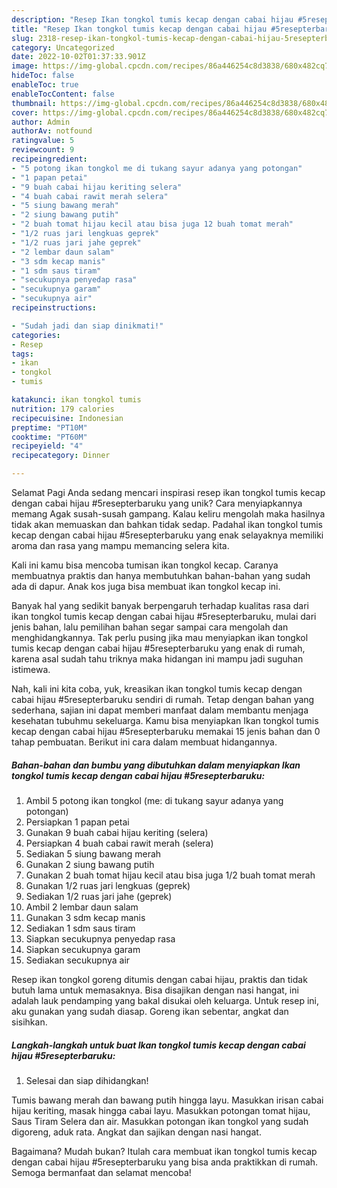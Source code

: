 ```yaml
---
description: "Resep Ikan tongkol tumis kecap dengan cabai hijau #5resepterbaruku yang Lezat Sekali, Mengugah Selera"
title: "Resep Ikan tongkol tumis kecap dengan cabai hijau #5resepterbaruku yang Lezat Sekali, Mengugah Selera"
slug: 2318-resep-ikan-tongkol-tumis-kecap-dengan-cabai-hijau-5resepterbaruku-yang-lezat-sekali-mengugah-selera
category: Uncategorized
date: 2022-10-02T01:37:33.901Z
image: https://img-global.cpcdn.com/recipes/86a446254c8d3838/680x482cq70/ikan-tongkol-tumis-kecap-dengan-cabai-hijau-5resepterbaruku-foto-resep-utama.jpg
hideToc: false
enableToc: true
enableTocContent: false
thumbnail: https://img-global.cpcdn.com/recipes/86a446254c8d3838/680x482cq70/ikan-tongkol-tumis-kecap-dengan-cabai-hijau-5resepterbaruku-foto-resep-utama.jpg
cover: https://img-global.cpcdn.com/recipes/86a446254c8d3838/680x482cq70/ikan-tongkol-tumis-kecap-dengan-cabai-hijau-5resepterbaruku-foto-resep-utama.jpg
author: Admin
authorAv: notfound
ratingvalue: 5
reviewcount: 9
recipeingredient:
- "5 potong ikan tongkol me di tukang sayur adanya yang potongan"
- "1 papan petai"
- "9 buah cabai hijau keriting selera"
- "4 buah cabai rawit merah selera"
- "5 siung bawang merah"
- "2 siung bawang putih"
- "2 buah tomat hijau kecil atau bisa juga 12 buah tomat merah"
- "1/2 ruas jari lengkuas geprek"
- "1/2 ruas jari jahe geprek"
- "2 lembar daun salam"
- "3 sdm kecap manis"
- "1 sdm saus tiram"
- "secukupnya penyedap rasa"
- "secukupnya garam"
- "secukupnya air"
recipeinstructions:

- "Sudah jadi dan siap dinikmati!"
categories:
- Resep
tags:
- ikan
- tongkol
- tumis

katakunci: ikan tongkol tumis 
nutrition: 179 calories
recipecuisine: Indonesian
preptime: "PT10M"
cooktime: "PT60M"
recipeyield: "4"
recipecategory: Dinner

---
```



Selamat Pagi Anda sedang mencari inspirasi resep ikan tongkol tumis kecap dengan cabai hijau #5resepterbaruku yang unik? Cara menyiapkannya memang Agak susah-susah gampang. Kalau keliru mengolah maka hasilnya tidak akan memuaskan dan bahkan tidak sedap. Padahal ikan tongkol tumis kecap dengan cabai hijau #5resepterbaruku yang enak selayaknya memiliki aroma dan rasa yang mampu memancing selera kita.


Kali ini kamu bisa mencoba tumisan ikan tongkol kecap. Caranya membuatnya praktis dan hanya membutuhkan bahan-bahan yang sudah ada di dapur. Anak kos juga bisa membuat ikan tongkol kecap ini.

Banyak hal yang sedikit banyak berpengaruh terhadap kualitas rasa dari ikan tongkol tumis kecap dengan cabai hijau #5resepterbaruku, mulai dari jenis bahan, lalu pemilihan bahan segar sampai cara mengolah dan menghidangkannya. Tak perlu pusing jika mau menyiapkan ikan tongkol tumis kecap dengan cabai hijau #5resepterbaruku yang enak di rumah, karena asal sudah tahu triknya maka hidangan ini mampu jadi suguhan istimewa.


Nah, kali ini kita coba, yuk, kreasikan ikan tongkol tumis kecap dengan cabai hijau #5resepterbaruku sendiri di rumah. Tetap dengan bahan yang sederhana, sajian ini dapat memberi manfaat dalam membantu menjaga kesehatan tubuhmu sekeluarga. Kamu bisa menyiapkan Ikan tongkol tumis kecap dengan cabai hijau #5resepterbaruku memakai 15 jenis bahan dan 0 tahap pembuatan. Berikut ini cara dalam membuat hidangannya.

<!--inarticleads1-->

##### Bahan-bahan dan bumbu yang dibutuhkan dalam menyiapkan Ikan tongkol tumis kecap dengan cabai hijau #5resepterbaruku:

1. Ambil 5 potong ikan tongkol (me: di tukang sayur adanya yang potongan)
1. Persiapkan 1 papan petai
1. Gunakan 9 buah cabai hijau keriting (selera)
1. Persiapkan 4 buah cabai rawit merah (selera)
1. Sediakan 5 siung bawang merah
1. Gunakan 2 siung bawang putih
1. Gunakan 2 buah tomat hijau kecil atau bisa juga 1/2 buah tomat merah
1. Gunakan 1/2 ruas jari lengkuas (geprek)
1. Sediakan 1/2 ruas jari jahe (geprek)
1. Ambil 2 lembar daun salam
1. Gunakan 3 sdm kecap manis
1. Sediakan 1 sdm saus tiram
1. Siapkan secukupnya penyedap rasa
1. Siapkan secukupnya garam
1. Sediakan secukupnya air


Resep ikan tongkol goreng ditumis dengan cabai hijau, praktis dan tidak butuh lama untuk memasaknya. Bisa disajikan dengan nasi hangat, ini adalah lauk pendamping yang bakal disukai oleh keluarga. Untuk resep ini, aku gunakan yang sudah diasap. Goreng ikan sebentar, angkat dan sisihkan. 

<!--inarticleads2-->

##### Langkah-langkah untuk buat Ikan tongkol tumis kecap dengan cabai hijau #5resepterbaruku:


1. Selesai dan siap dihidangkan!

Tumis bawang merah dan bawang putih hingga layu. Masukkan irisan cabai hijau keriting, masak hingga cabai layu. Masukkan potongan tomat hijau, Saus Tiram Selera dan air. Masukkan potongan ikan tongkol yang sudah digoreng, aduk rata. Angkat dan sajikan dengan nasi hangat. 

Bagaimana? Mudah bukan? Itulah cara membuat ikan tongkol tumis kecap dengan cabai hijau #5resepterbaruku yang bisa anda praktikkan di rumah. Semoga bermanfaat dan selamat mencoba!

